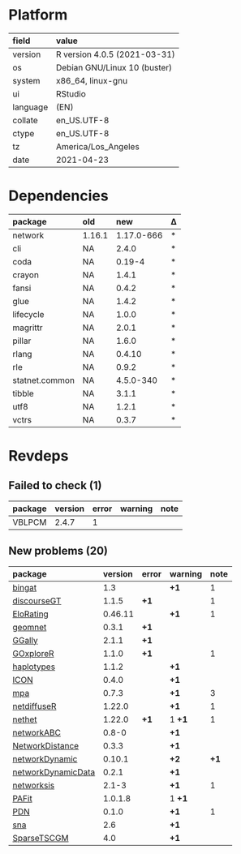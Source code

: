 # Platform

|field    |value                        |
|:--------|:----------------------------|
|version  |R version 4.0.5 (2021-03-31) |
|os       |Debian GNU/Linux 10 (buster) |
|system   |x86_64, linux-gnu            |
|ui       |RStudio                      |
|language |(EN)                         |
|collate  |en_US.UTF-8                  |
|ctype    |en_US.UTF-8                  |
|tz       |America/Los_Angeles          |
|date     |2021-04-23                   |

# Dependencies

|package        |old    |new        |Δ  |
|:--------------|:------|:----------|:--|
|network        |1.16.1 |1.17.0-666 |*  |
|cli            |NA     |2.4.0      |*  |
|coda           |NA     |0.19-4     |*  |
|crayon         |NA     |1.4.1      |*  |
|fansi          |NA     |0.4.2      |*  |
|glue           |NA     |1.4.2      |*  |
|lifecycle      |NA     |1.0.0      |*  |
|magrittr       |NA     |2.0.1      |*  |
|pillar         |NA     |1.6.0      |*  |
|rlang          |NA     |0.4.10     |*  |
|rle            |NA     |0.9.2      |*  |
|statnet.common |NA     |4.5.0-340  |*  |
|tibble         |NA     |3.1.1      |*  |
|utf8           |NA     |1.2.1      |*  |
|vctrs          |NA     |0.3.7      |*  |

# Revdeps

## Failed to check (1)

|package |version |error |warning |note |
|:-------|:-------|:-----|:-------|:----|
|VBLPCM  |2.4.7   |1     |        |     |

## New problems (20)

|package                                              |version |error  |warning  |note   |
|:----------------------------------------------------|:-------|:------|:--------|:------|
|[bingat](problems.md#bingat)                         |1.3     |       |__+1__   |1      |
|[discourseGT](problems.md#discoursegt)               |1.1.5   |__+1__ |         |1      |
|[EloRating](problems.md#elorating)                   |0.46.11 |       |__+1__   |1      |
|[geomnet](problems.md#geomnet)                       |0.3.1   |__+1__ |         |       |
|[GGally](problems.md#ggally)                         |2.1.1   |__+1__ |         |       |
|[GOxploreR](problems.md#goxplorer)                   |1.1.0   |__+1__ |         |1      |
|[haplotypes](problems.md#haplotypes)                 |1.1.2   |       |__+1__   |       |
|[ICON](problems.md#icon)                             |0.4.0   |       |__+1__   |       |
|[mpa](problems.md#mpa)                               |0.7.3   |       |__+1__   |3      |
|[netdiffuseR](problems.md#netdiffuser)               |1.22.0  |       |__+1__   |1      |
|[nethet](problems.md#nethet)                         |1.22.0  |__+1__ |1 __+1__ |1      |
|[networkABC](problems.md#networkabc)                 |0.8-0   |       |__+1__   |       |
|[NetworkDistance](problems.md#networkdistance)       |0.3.3   |       |__+1__   |       |
|[networkDynamic](problems.md#networkdynamic)         |0.10.1  |       |__+2__   |__+1__ |
|[networkDynamicData](problems.md#networkdynamicdata) |0.2.1   |       |__+1__   |       |
|[networksis](problems.md#networksis)                 |2.1-3   |       |__+1__   |1      |
|[PAFit](problems.md#pafit)                           |1.0.1.8 |       |1 __+1__ |       |
|[PDN](problems.md#pdn)                               |0.1.0   |       |__+1__   |1      |
|[sna](problems.md#sna)                               |2.6     |       |__+1__   |       |
|[SparseTSCGM](problems.md#sparsetscgm)               |4.0     |       |__+1__   |       |

